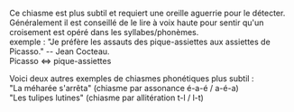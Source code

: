 Ce chiasme est plus subtil et requiert une oreille aguerrie pour le détecter.  
Généralement il est conseillé de le lire à voix haute pour sentir qu'un croisement est opéré dans les syllabes/phonèmes.  
exemple : "Je préfère les assauts des pique-assiettes aux assiettes de Picasso." -- Jean Cocteau.  
Picasso <=> pique-assiettes  

Voici deux autres exemples de chiasmes phonétiques plus subtil :  
"La méharée s'arrêta" (chiasme par assonance é-a-é / a-é-a)  
"Les tulipes lutines" (chiasme par allitération t-l / l-t)  
